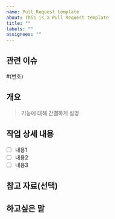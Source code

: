 ```yaml
---
name: Pull Request template
about: This is a Pull Request template
title: ""
labels: ""
assignees: ""
---
```


## 관련 이슈

#(번호)

## 개요

> 기능에 대해 간결하게 설명

## 작업 상세 내용

- [ ] 내용1
- [ ] 내용2
- [ ] 내용3

## 참고 자료(선택)

## 하고싶은 말
